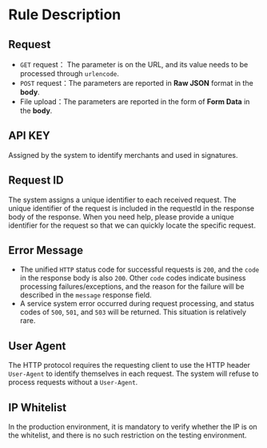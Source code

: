 # Rule Description

## Request

* `GET`  request： The parameter is on the URL, and its value needs to be processed through `urlencode`.
* `POST` request：The parameters are reported in **Raw JSON** format in the **body**.
* File upload：The parameters are reported in the form of **Form Data** in the **body**.

## API KEY

Assigned by the system to identify merchants and used in signatures.


## Request ID

The system assigns a unique identifier to each received request. The unique identifier of the request is included in the requestId in the response body of the response. When you need help, please provide a unique identifier for the request so that we can quickly locate the specific request.

## Error Message

* The unified `HTTP` status code for successful requests is `200`, and the `code` in the response body is also `200`. Other `code` codes indicate business processing failures/exceptions, and the reason for the failure will be described in the `message` response field.
* A service system error occurred during request processing, and status codes of `500`, `501`, and `503` will be returned. This situation is relatively rare.

## User Agent

The HTTP protocol requires the requesting client to use the HTTP header `User-Agent` to identify themselves in each request. The system will refuse to process requests without a `User-Agent`.

## IP Whitelist

In the production environment, it is mandatory to verify whether the IP is on the whitelist, and there is no such restriction on the testing environment.